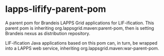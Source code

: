 # lapps-lifify-parent-pom
A parent pom for Brandeis LAPPS Grid applications for LIF-ification. 
This parent pom is inheriting org.lappsgrid.maven:parent-pom, then is setting Brandeis nexus as distribution repository. 

LIF-ification Java applications based on this pom can, in turn, be wrapped into a LAPPS web service, inheriting org.lappsgrid.maven:war-parent-pom. 

